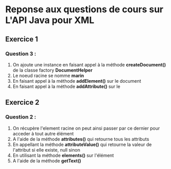 # Reponse aux questions de cours sur L'API Java pour XML

## Exercice 1
### Question 3 :
1. On ajoute une instance en faisant appel à la méthode **createDocument()** de la classe factory **DocumentHelper**
2. Le noeud racine se nomme **marin**
3. En faisant appel à la méthode **addElement()** sur le document
4. En faisant appel à la méthode **addAttribute()** sur le 

## Exercice 2 
### Question 2 :
1. On récupère l'element racine on peut ainsi passer par ce dernier pour acceder à tout autre élément
2. A l'aide de la méthode **attributes()** qui retourne tous les attributs
3. En appellant la méthode **attributeValue()** qui retourne la valeur de l'attribut si elle existe, null sinon
4. En utilisant la méthode **elements()** sur l'élément
5. A l'aide de la méthode **getText()**